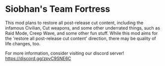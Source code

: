 # Siobhan's Team Fortress
This mod plans to restore all post-release cut content, including the infamous Civilian, Cut weapons, and some other underrated things, such as Raid Mode, Creep Wave, and some other fun stuff.
While this mod aims for the 'restore all post-release cut content' direction, there may be quality of life changes, too.

For more information, consider visiting our discord server! https://discord.gg/zpvC9SNE6C
